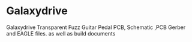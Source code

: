 # Galaxydrive
Galaxydrive Transparent Fuzz Guitar Pedal PCB, Schematic ,PCB Gerber and EAGLE files. as well as build documents 
